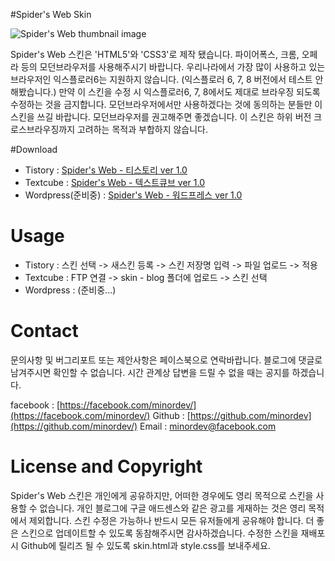#Spider's Web Skin 


![Spider's Web thumbnail image](http://cfs.tistory.com/custom/blog/79/798356/skin/preview.gif?=891518230 "Spider's Web thumnail image")

Spider's Web 스킨은 'HTML5'와 'CSS3'로 제작 됐습니다. 파이어폭스, 크롬, 오페라 등의 모던브라우저를 사용해주시기 바랍니다. 우리나라에서 가장 많이 사용하고 있는 브라우저인 익스플로러6는 지원하지 않습니다. (익스플로러 6, 7, 8 버전에서 테스트 안해봤습니다.)  만약 이 스킨을 수정 시 익스플로러6, 7, 8에서도 제대로 브라우징 되도록 수정하는 것을 금지합니다. 모던브라우저에서만 사용하겠다는 것에 동의하는 분들만 이 스킨을 쓰길 바랍니다. 모던브라우저를 권고해주면 좋겠습니다. 이 스킨은 하위 버전 크로스브라우징까지 고려하는 목적과 부합하지 않습니다. 


#Download

* Tistory : [Spider's Web - 티스토리 ver 1.0](https://github.com/minordev/spidersweb-tistory/ "Spider's Web 티스토리 버전" )
* Textcube : [Spider's Web - 텍스트큐브 ver 1.0](https://github.com/minordev/spidersweb-textcube/ "Spider's Web 텍스트큐브 버전")
* Wordpress(준비중) :  [Spider's Web - 워드프레스 ver 1.0](https://github.com/minordev/spidersweb-wordpress/ "Spider's Web 워드프레스 버전")

 # Usage

* Tistory : 스킨 선택 -> 새스킨 등록 -> 스킨 저장명 입력 -> 파일 업로드 -> 적용 
* Textcube : FTP 연결 -> skin - blog 폴더에 업로드 -> 스킨 선택 
* Wordpress : (준비중...) 

# Contact

문의사항 및 버그리포트 또는 제안사항은 페이스북으로 연락바랍니다. 블로그에 댓글로 남겨주시면 확인할 수 없습니다. 시간 관계상 답변을 드릴 수 없을 때는 공지를 하겠습니다. 

facebook : [https://facebook.com/minordev/](https://facebook.com/minordev/)
Github : [https://github.com/minordev](https://github.com/minordev/)
Email : minordev@facebook.com 

# License and Copyright

Spider's Web 스킨은 개인에게 공유하지만, 어떠한 경우에도 영리 목적으로 스킨을 사용할 수 없습니다. 개인 블로그에 구글 애드센스와 같은 광고를 게재하는 것은 영리 목적에서 제외합니다. 스킨 수정은 가능하나 반드시 모든 유저들에게 공유해야 합니다. 더 좋은 스킨으로 업데이트할 수 있도록 동참해주시면 감사하겠습니다. 수정한 스킨을 재배포 시 Github에 릴리즈 될 수 있도록 skin.html과 style.css를 보내주세요.  